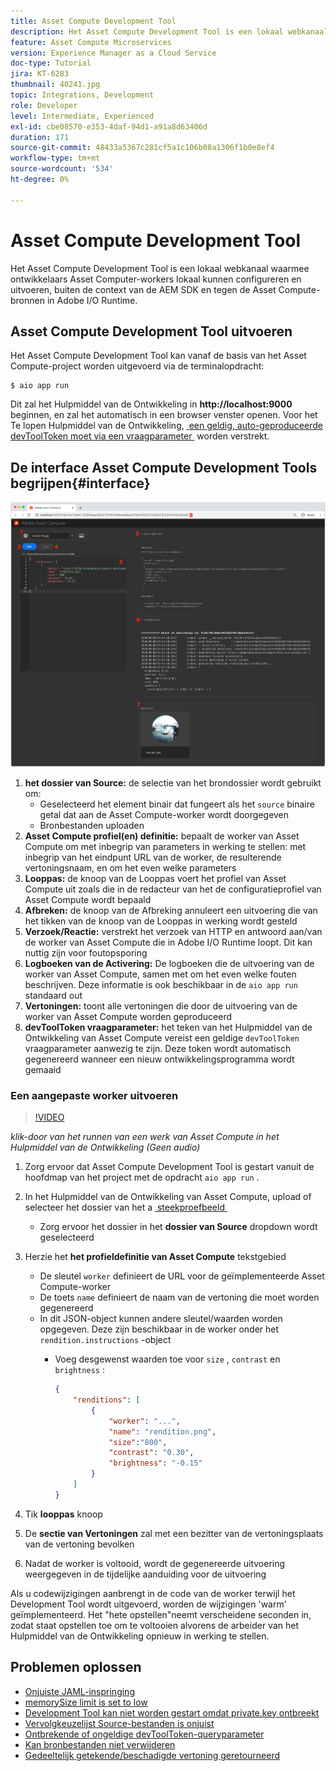 ```yaml
---
title: Asset Compute Development Tool
description: Het Asset Compute Development Tool is een lokaal webkanaal waarmee ontwikkelaars Asset Computer-workers lokaal kunnen configureren en uitvoeren, buiten de context van de AEM SDK en tegen de Asset Compute-bronnen in Adobe I/O Runtime.
feature: Asset Compute Microservices
version: Experience Manager as a Cloud Service
doc-type: Tutorial
jira: KT-6283
thumbnail: 40241.jpg
topic: Integrations, Development
role: Developer
level: Intermediate, Experienced
exl-id: cbe08570-e353-4daf-94d1-a91a8d63406d
duration: 171
source-git-commit: 48433a5367c281cf5a1c106b08a1306f1b0e8ef4
workflow-type: tm+mt
source-wordcount: '534'
ht-degree: 0%

---
```


# Asset Compute Development Tool

Het Asset Compute Development Tool is een lokaal webkanaal waarmee ontwikkelaars Asset Computer-workers lokaal kunnen configureren en uitvoeren, buiten de context van de AEM SDK en tegen de Asset Compute-bronnen in Adobe I/O Runtime.

## Asset Compute Development Tool uitvoeren

Het Asset Compute Development Tool kan vanaf de basis van het Asset Compute-project worden uitgevoerd via de terminalopdracht:

```
$ aio app run
```

Dit zal het Hulpmiddel van de Ontwikkeling in __http://localhost:9000__ beginnen, en zal het automatisch in een browser venster openen. Voor het Te lopen Hulpmiddel van de Ontwikkeling, [&#x200B; een geldig, auto-geproduceerde devToolToken moet via een vraagparameter &#x200B;](#troubleshooting__devtooltoken) worden verstrekt.

## De interface Asset Compute Development Tools begrijpen{#interface}

![&#x200B; Asset Compute Development Tool &#x200B;](./assets/development-tool/asset-compute-dev-tool.png)

1. __het dossier van Source:__ de selectie van het brondossier wordt gebruikt om:
   + Geselecteerd het element binair dat fungeert als het `source` binaire getal dat aan de Asset Compute-worker wordt doorgegeven
   + Bronbestanden uploaden
1. __Asset Compute profiel(en) definitie:__ bepaalt de worker van Asset Compute om met inbegrip van parameters in werking te stellen: met inbegrip van het eindpunt URL van de worker, de resulterende vertoningsnaam, en om het even welke parameters
1. __Looppas:__ de knoop van de Looppas voert het profiel van Asset Compute uit zoals die in de redacteur van het de configuratieprofiel van Asset Compute wordt bepaald
1. __Afbreken:__ de knoop van de Afbreking annuleert een uitvoering die van het tikken van de knoop van de Looppas in werking wordt gesteld
1. __Verzoek/Reactie:__ verstrekt het verzoek van HTTP en antwoord aan/van de worker van Asset Compute die in Adobe I/O Runtime loopt. Dit kan nuttig zijn voor foutopsporing
1. __Logboeken van de Activering:__ De logboeken die de uitvoering van de worker van Asset Compute, samen met om het even welke fouten beschrijven. Deze informatie is ook beschikbaar in de `aio app run` standaard out
1. __Vertoningen:__ toont alle vertoningen die door de uitvoering van de worker van Asset Compute worden geproduceerd
1. __devToolToken vraagparameter:__ het teken van het Hulpmiddel van de Ontwikkeling van Asset Compute vereist een geldige `devToolToken` vraagparameter aanwezig te zijn. Deze token wordt automatisch gegenereerd wanneer een nieuw ontwikkelingsprogramma wordt gemaaid

### Een aangepaste worker uitvoeren

>[!VIDEO](https://video.tv.adobe.com/v/40241?quality=12&learn=on)

_klik-door van het runnen van een werk van Asset Compute in het Hulpmiddel van de Ontwikkeling (Geen audio)_

1. Zorg ervoor dat Asset Compute Development Tool is gestart vanuit de hoofdmap van het project met de opdracht `aio app run` .
1. In het Hulpmiddel van de Ontwikkeling van Asset Compute, upload of selecteer het dossier van het a [&#x200B; steekproefbeeld &#x200B;](../assets/samples/sample-file.jpg)
   + Zorg ervoor het dossier in het __dossier van Source__ dropdown wordt geselecteerd
1. Herzie het __het profieldefinitie van Asset Compute__ tekstgebied
   + De sleutel `worker` definieert de URL voor de geïmplementeerde Asset Compute-worker
   + De toets `name` definieert de naam van de vertoning die moet worden gegenereerd
   + In dit JSON-object kunnen andere sleutel/waarden worden opgegeven. Deze zijn beschikbaar in de worker onder het `rendition.instructions` -object
      + Voeg desgewenst waarden toe voor `size` , `contrast` en `brightness` :

        ```json
        {
            "renditions": [
                {
                    "worker": "...",
                    "name": "rendition.png",
                    "size":"800",
                    "contrast": "0.30",
                    "brightness": "-0.15"
                }
            ]
        }
        ```

1. Tik __looppas__ knoop
1. De __sectie van Vertoningen__ zal met een bezitter van de vertoningsplaats van de vertoning bevolken
1. Nadat de worker is voltooid, wordt de gegenereerde uitvoering weergegeven in de tijdelijke aanduiding voor de uitvoering

Als u codewijzigingen aanbrengt in de code van de worker terwijl het Development Tool wordt uitgevoerd, worden de wijzigingen &#39;warm&#39; geïmplementeerd. Het &quot;hete opstellen&quot;neemt verscheidene seconden in, zodat staat opstellen toe om te voltooien alvorens de arbeider van het Hulpmiddel van de Ontwikkeling opnieuw in werking te stellen.

## Problemen oplossen

+ [Onjuiste JAML-inspringing](../troubleshooting.md#incorrect-yaml-indentation)
+ [memorySize limit is set to low](../troubleshooting.md#memorysize-limit-is-set-too-low)
+ [Development Tool kan niet worden gestart omdat private.key ontbreekt](../troubleshooting.md#missing-private-key)
+ [Vervolgkeuzelijst Source-bestanden is onjuist](../troubleshooting.md#source-files-dropdown-incorrect)
+ [Ontbrekende of ongeldige devToolToken-queryparameter](../troubleshooting.md#missing-or-invalid-devtooltoken-query-parameter)
+ [Kan bronbestanden niet verwijderen](../troubleshooting.md#unable-to-remove-source-files)
+ [Gedeeltelijk getekende/beschadigde vertoning geretourneerd](../troubleshooting.md#rendition-returned-partially-drawn-or-corrupt)
